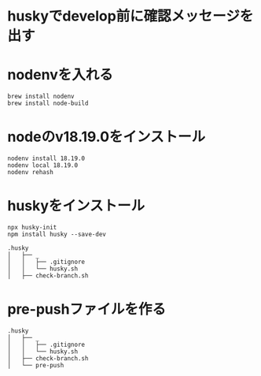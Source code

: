 # huskyでdevelop前に確認メッセージを出す

# nodenvを入れる
```
brew install nodenv
brew install node-build
```

# nodeのv18.19.0をインストール
```
nodenv install 18.19.0
nodenv local 18.19.0
nodenv rehash
```

# huskyをインストール
```
npx husky-init
npm install husky --save-dev
```
```
.husky
│   ├── _
│   │   ├── .gitignore
│   │   └── husky.sh
│   ├── check-branch.sh
```

# pre-pushファイルを作る
```
.husky
│   ├── _
│   │   ├── .gitignore
│   │   └── husky.sh
│   ├── check-branch.sh
│   └── pre-push
```

